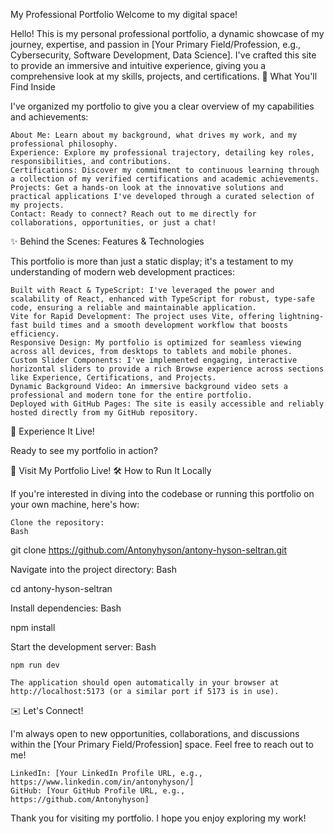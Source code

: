 My Professional Portfolio
Welcome to my digital space!

Hello! This is my personal professional portfolio, a dynamic showcase of my journey, expertise, and passion in [Your Primary Field/Profession, e.g., Cybersecurity, Software Development, Data Science]. I've crafted this site to provide an immersive and intuitive experience, giving you a comprehensive look at my skills, projects, and certifications.
🌟 What You'll Find Inside

I've organized my portfolio to give you a clear overview of my capabilities and achievements:

    About Me: Learn about my background, what drives my work, and my professional philosophy.
    Experience: Explore my professional trajectory, detailing key roles, responsibilities, and contributions.
    Certifications: Discover my commitment to continuous learning through a collection of my verified certifications and academic achievements.
    Projects: Get a hands-on look at the innovative solutions and practical applications I've developed through a curated selection of my projects.
    Contact: Ready to connect? Reach out to me directly for collaborations, opportunities, or just a chat!

✨ Behind the Scenes: Features & Technologies

This portfolio is more than just a static display; it's a testament to my understanding of modern web development practices:

    Built with React & TypeScript: I've leveraged the power and scalability of React, enhanced with TypeScript for robust, type-safe code, ensuring a reliable and maintainable application.
    Vite for Rapid Development: The project uses Vite, offering lightning-fast build times and a smooth development workflow that boosts efficiency.
    Responsive Design: My portfolio is optimized for seamless viewing across all devices, from desktops to tablets and mobile phones.
    Custom Slider Components: I've implemented engaging, interactive horizontal sliders to provide a rich Browse experience across sections like Experience, Certifications, and Projects.
    Dynamic Background Video: An immersive background video sets a professional and modern tone for the entire portfolio.
    Deployed with GitHub Pages: The site is easily accessible and reliably hosted directly from my GitHub repository.

🚀 Experience It Live!

Ready to see my portfolio in action?

🔗 Visit My Portfolio Live!
🛠️ How to Run It Locally

If you're interested in diving into the codebase or running this portfolio on your own machine, here's how:

    Clone the repository:
    Bash

git clone https://github.com/Antonyhyson/antony-hyson-seltran.git

Navigate into the project directory:
Bash

cd antony-hyson-seltran

Install dependencies:
Bash

npm install

Start the development server:
Bash

    npm run dev

    The application should open automatically in your browser at http://localhost:5173 (or a similar port if 5173 is in use).

✉️ Let's Connect!

I'm always open to new opportunities, collaborations, and discussions within the [Your Primary Field/Profession] space. Feel free to reach out to me!

    LinkedIn: [Your LinkedIn Profile URL, e.g., https://www.linkedin.com/in/antonyhyson/]
    GitHub: [Your GitHub Profile URL, e.g., https://github.com/Antonyhyson]

Thank you for visiting my portfolio. I hope you enjoy exploring my work!
